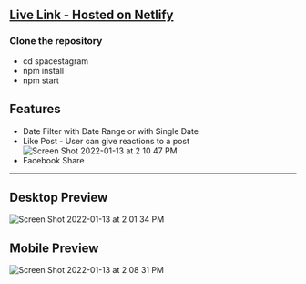 ## [Live Link - Hosted on Netlify](https://deepspacestagram.netlify.app/)


### Clone the repository

- cd spacestagram
- npm install
- npm start

## Features

- Date Filter with Date Range or with Single Date
- Like Post - User can give reactions to a post
![Screen Shot 2022-01-13 at 2 10 47 PM](https://user-images.githubusercontent.com/39980537/149417071-2751422e-63c6-48f6-b292-c262ebaaee9d.png)
- Facebook Share

-----------------

## Desktop Preview

![Screen Shot 2022-01-13 at 2 01 34 PM](https://user-images.githubusercontent.com/39980537/149416048-def49b6b-0505-4b48-b5df-118c57c0d7a3.png)

## Mobile Preview

![Screen Shot 2022-01-13 at 2 08 31 PM](https://user-images.githubusercontent.com/39980537/149416806-160d5de6-48ce-420c-bf22-26998861972a.png)



